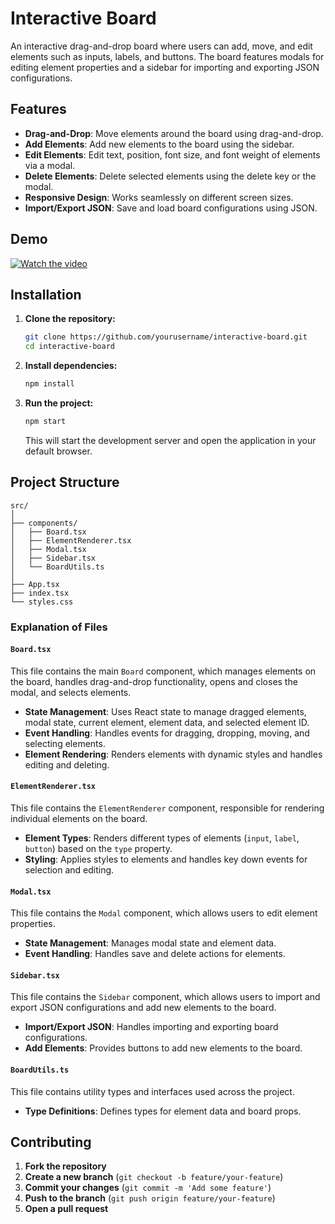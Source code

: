 

# Interactive Board

An interactive drag-and-drop board where users can add, move, and edit elements such as inputs, labels, and buttons. The board features modals for editing element properties and a sidebar for importing and exporting JSON configurations.

## Features

- **Drag-and-Drop**: Move elements around the board using drag-and-drop.
- **Add Elements**: Add new elements to the board using the sidebar.
- **Edit Elements**: Edit text, position, font size, and font weight of elements via a modal.
- **Delete Elements**: Delete selected elements using the delete key or the modal.
- **Responsive Design**: Works seamlessly on different screen sizes.
- **Import/Export JSON**: Save and load board configurations using JSON.

## Demo

[![Watch the video]()]([https://www.youtube.com/watch?v=YOUR_VIDEO_ID_HERE](https://screenrec.com/share/bMjBV7YIqf))

## Installation

1. **Clone the repository:**

   ```bash
   git clone https://github.com/yourusername/interactive-board.git
   cd interactive-board
   ```

2. **Install dependencies:**

   ```bash
   npm install
   ```

3. **Run the project:**

   ```bash
   npm start
   ```

   This will start the development server and open the application in your default browser.

## Project Structure

```
src/
│
├── components/
│   ├── Board.tsx
│   ├── ElementRenderer.tsx
│   ├── Modal.tsx
│   ├── Sidebar.tsx
│   └── BoardUtils.ts
│
├── App.tsx
├── index.tsx
└── styles.css
```

### Explanation of Files

#### `Board.tsx`

This file contains the main `Board` component, which manages elements on the board, handles drag-and-drop functionality, opens and closes the modal, and selects elements.

- **State Management**: Uses React state to manage dragged elements, modal state, current element, element data, and selected element ID.
- **Event Handling**: Handles events for dragging, dropping, moving, and selecting elements.
- **Element Rendering**: Renders elements with dynamic styles and handles editing and deleting.

#### `ElementRenderer.tsx`

This file contains the `ElementRenderer` component, responsible for rendering individual elements on the board.

- **Element Types**: Renders different types of elements (`input`, `label`, `button`) based on the `type` property.
- **Styling**: Applies styles to elements and handles key down events for selection and editing.

#### `Modal.tsx`

This file contains the `Modal` component, which allows users to edit element properties.

- **State Management**: Manages modal state and element data.
- **Event Handling**: Handles save and delete actions for elements.

#### `Sidebar.tsx`

This file contains the `Sidebar` component, which allows users to import and export JSON configurations and add new elements to the board.

- **Import/Export JSON**: Handles importing and exporting board configurations.
- **Add Elements**: Provides buttons to add new elements to the board.

#### `BoardUtils.ts`

This file contains utility types and interfaces used across the project.

- **Type Definitions**: Defines types for element data and board props.

## Contributing

1. **Fork the repository**
2. **Create a new branch** (`git checkout -b feature/your-feature`)
3. **Commit your changes** (`git commit -m 'Add some feature'`)
4. **Push to the branch** (`git push origin feature/your-feature`)
5. **Open a pull request**


